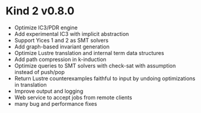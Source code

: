 # Kind 2 v0.8.0

- Optimize IC3/PDR engine 
- Add experimental IC3 with implicit abstraction 
- Support Yices 1 and 2 as SMT solvers 
- Add graph-based invariant generation
- Optimize Lustre translation and internal term data structures
- Add path compression in k-induction
- Optimize queries to SMT solvers with check-sat with assumption instead of push/pop
- Return Lustre counterexamples faithful to input by undoing optimizations in translation
- Improve output and logging
- Web service to accept jobs from remote clients
- many bug and performance fixes
